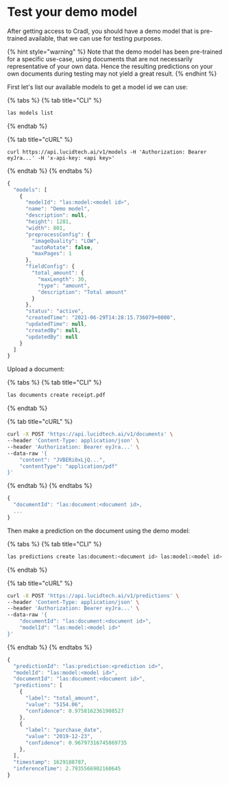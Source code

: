 # Test your demo model

After getting access to Cradl, you should have a demo model that is pre-trained available, that we can use for testing purposes.

{% hint style="warning" %}
Note that the demo model has been pre-trained for a specific use-case, using documents that are not necessarily representative of your own data. Hence the resulting predictions on your own documents during testing may not yield a great result.
{% endhint %}

First let's list our available models to get a model id we can use:

{% tabs %}
{% tab title="CLI" %}
```bash
las models list
```
{% endtab %}

{% tab title="cURL" %}
```
curl https://api.lucidtech.ai/v1/models -H 'Authorization: Bearer eyJra...' -H 'x-api-key: <api key>'
```
{% endtab %}
{% endtabs %}

```javascript
{
  "models": [
    {
      "modelId": "las:model:<model id>",
      "name": "Demo model",
      "description": null,
      "height": 1281,
      "width": 801,
      "preprocessConfig": {
        "imageQuality": "LOW",
        "autoRotate": false,
        "maxPages": 1
      },
      "fieldConfig": {
        "total_amount": {
          "maxLength": 30,
          "type": "amount",
          "description": "Total amount"
        }
      },
      "status": "active",
      "createdTime": "2021-06-29T14:28:15.736079+0000",
      "updatedTime": null,
      "createdBy": null,
      "updatedBy": null
    }
  ]
}
```

Upload a document:

{% tabs %}
{% tab title="CLI" %}
```bash
las documents create receipt.pdf
```
{% endtab %}

{% tab title="cURL" %}
```bash
curl -X POST 'https://api.lucidtech.ai/v1/documents' \
--header 'Content-Type: application/json' \
--header 'Authorization: Bearer eyJra...' \
--data-raw '{
    "content": "JVBERi0xLjQ...",
    "contentType": "application/pdf"
}'
```
{% endtab %}
{% endtabs %}

```javascript
{
  "documentId": "las:document:<document id>,
  ...
}
```

Then make a prediction on the document using the demo model:

{% tabs %}
{% tab title="CLI" %}
```bash
las predictions create las:document:<document id> las:model:<model id>
```
{% endtab %}

{% tab title="cURL" %}
```bash
curl -X POST 'https://api.lucidtech.ai/v1/predictions' \
--header 'Content-Type: application/json' \
--header 'Authorization: Bearer eyJra...' \
--data-raw '{
    "documentId": "las:document:<document id>",
    "modelId": "las:model:<model id>"
}'
```
{% endtab %}
{% endtabs %}

```javascript
{
  "predictionId": "las:prediction:<prediction id>",
  "modelId": "las:model:<model id>",
  "documentId": "las:document:<document id>",
  "predictions": [
    {
      "label": "total_amount",
      "value": "5154.06",
      "confidence": 0.9758162361908527
    },
    {
      "label": "purchase_date",
      "value": "2019-12-23",
      "confidence": 0.96797316745869735
    },
  ],
  "timestamp": 1629188787,
  "inferenceTime": 2.7935566902160645
}
```

